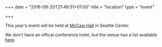 +++
date = "2016-09-20T21:46:51+01:00"
title = "location"
type = "event"

+++


This year's event will be held at [McCaw Hall](https://www.mccawhall.com/plan-your-event/event-spaces/nesholm-family-lecture-hall) in Seattle Center.

We don't have an offical conference hotel, but the venue has a list available [here](https://www.mccawhall.com/plan-your-visit/nearby-lodging).

<!-- {{< event_map >}} -->
